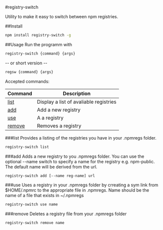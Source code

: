 #registry-switch

Utility to make it easy to switch between npm registries.

##Install
```sh
npm install registry-switch -g
```

##Usage
Run the programm with

```sh
registry-switch {command} {args}
```

-- or short version --

```sh
regsw {command} {args}
```

Accepted commands:

Command            | Description
-------------------|------------
[list](#list)      | Display a list of avaliable registries
[add](#add)        | Add a new registry
[use ](#use)       | A a registry
[remove](#remove)  | Removes a registry


###<a name="list"></a>list
Provides a listing of the registries you have in your .npmregs folder.
```sh
registry-switch list
```

###<a name="add"></a>add
Adds a new registry to you .npmregs folder. You can use the optional --name switch to specify a name for the registry e.g. npm-public. The default name will be derived from the url.

```sh
registry-switch add [--name reg-name] url
```

###<a name="use"></a>use
Uses a registry in your .npmregs folder by crreating a sym link from $HOME/.npmrc to the appropriate file in .npmregs. Name should be the name of a file that exists in ~/.npmregs

```sh
registry-switch use name
```

###<a name="remove"></a>remove
Deletes a registry file from your .npmregs folder
```sh
registry-switch remove name
```


